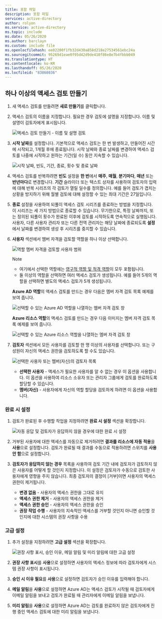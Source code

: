 ```yaml
---
title: 포함 파일
description: 포함 파일
services: active-directory
author: rolyon
ms.service: active-directory
ms.topic: include
ms.date: 05/26/2020
ms.author: barclayn
ms.custom: include file
ms.openlocfilehash: ee02200f1fb32d430a858d218e27534561ebc24a
ms.sourcegitcommit: 95269d1eae0f95d42d9de410f86e8e7b4fbbb049
ms.translationtype: HT
ms.contentlocale: ko-KR
ms.lasthandoff: 05/26/2020
ms.locfileid: "83868036"
---
```

## <a name="create-one-or-more-access-reviews"></a>하나 이상의 액세스 검토 만들기

1. 새 액세스 검토를 만들려면 **새로 만들기**를 클릭합니다.

1. 액세스 검토의 이름을 지정합니다. 필요한 경우 검토에 설명을 지정합니다. 이름 및 설명이 검토자에게 표시됩니다.

    ![액세스 검토 만들기 - 이름 및 설명 검토](./media/active-directory-privileged-identity-management-access-reviews/name-description.png)

1. **시작 날짜**를 설정합니다. 기본적으로 액세스 검토는 한 번 발생하고, 만들어진 시간에 시작되고, 1개월 후에 종료됩니다. 시작 날짜와 종료 날짜를 변경하여 액세스 검토를 나중에 시작하고 원하는 기간(일 수) 동안 지속할 수 있습니다.

    ![시작 날짜, 빈도, 기간, 종료, 횟수 및 종료 날짜](./media/active-directory-privileged-identity-management-access-reviews/start-end-dates.png)

1. 액세스 검토를 반복하려면 **빈도** 설정을 **한 번**에서 **매주**, **매월**, **분기마다**, **매년** 또는 **반년마다**로 변경합니다. **기간** 슬라이더 또는 텍스트 상자를 사용하여 검토자의 입력에 대해 반복 시리즈의 각 검토가 열릴 일수를 정의합니다. 예를 들어 검토가 겹치는 상황을 방지하기 위해 월별 검토에 대해 설정할 수 있는 최대 기간은 27일입니다.

1. **종료** 설정을 사용하여 되풀이 액세스 검토 시리즈를 종료하는 방법을 지정합니다. 이 시리즈는 세 가지 방법으로 종료할 수 있습니다. 무기한으로, 특정 날짜까지, 또는 정의된 되풀이 횟수가 완료된 이후에 검토를 시작하도록 연속적으로 실행됩니다. 사용자, 다른 사용자 관리자 또는 다른 전역 관리자는 해당 날짜에 종료되도록 **설정**에서 날짜를 변경하여 생성 후 시리즈를 중지할 수 있습니다.

1. **사용자** 섹션에서 멤버 자격을 검토할 역할을 하나 이상 선택합니다.

    ![역할 멤버 자격을 검토할 사용자 범위](./media/active-directory-privileged-identity-management-access-reviews/users.png)

    > [!NOTE]
    > - 여기에서 선택한 역할에는 [영구적 역할 및 적격 역할](../articles/active-directory/privileged-identity-management/pim-how-to-add-role-to-user.md)이 모두 포함됩니다.
    > - 둘 이상의 역할을 선택하면 여러 액세스 검토가 생성됩니다. 예를 들어 5개의 역할을 선택하면 별도의 액세스 검토가 5개 생성됩니다.

    **Azure AD 역할**의 액세스 검토를 만드는 경우 다음은 멤버 자격 검토 목록 예제를 보여 줍니다.

    ![선택할 수 있는 Azure AD 역할을 나열하는 멤버 자격 검토 창](./media/active-directory-privileged-identity-management-access-reviews/review-membership.png)

    **Azure 리소스 역할**의 액세스 검토를 만드는 경우 다음 이미지는 멤버 자격 검토 목록 예제를 보여 줍니다.

    ![선택할 수 있는 Azure 리소스 역할을 나열하는 멤버 자격 검토 창](./media/active-directory-privileged-identity-management-access-reviews/review-membership-azure-resource-roles.png)

1. **검토자** 섹션에서 모든 사용자를 검토할 한 명 이상의 사용자를 선택합니다. 또는 구성원이 자신의 액세스 권한을 검토하도록 할 수도 있습니다.

    ![선택한 사용자 또는 멤버(자신)의 검토자 목록](./media/active-directory-privileged-identity-management-access-reviews/reviewers.png)

    - **선택한 사용자** - 액세스가 필요한 사용자를 알 수 없는 경우 이 옵션을 사용합니다. 이 옵션을 사용하여 리소스 소유자 또는 관리자 그룹에게 검토를 완료하도록 할당할 수 있습니다.
    - **멤버(자신)** - 사용자에게 자신의 역할 할당을 검토하게 하려면 이 옵션을 사용합니다.

### <a name="upon-completion-settings"></a>완료 시 설정

1. 검토가 완료된 후 수행할 작업을 지정하려면 **완료 시 설정** 섹션을 확장합니다.

    ![자동 응답 및 검토자가 응답하지 않을 경우에 대한 완료 시 설정](./media/active-directory-privileged-identity-management-access-reviews/upon-completion-settings.png)

1. 거부된 사용자에 대한 액세스를 자동으로 제거하려면 **결과를 리소스에 자동 적용**을 **사용**으로 설정합니다. 검토가 완료될 때 결과를 수동으로 적용하려면 스위치를 **사용 안 함**으로 설정합니다.

1. **검토자가 응답하지 않는 경우** 목록을 사용하여 검토 기간 내에 검토자가 검토하지 않은 사용자를 어떻게 할 것인지 지정합니다. 이 설정은 검토자가 수동으로 검토한 사용자에게 영향을 주지 않습니다. 최종 검토자의 결정이 [거부]이면 사용자의 액세스 권한이 제거됩니다.

    - **변경 없음** - 사용자의 액세스 권한을 그대로 유지
    - **액세스 권한 제거** - 사용자의 액세스 권한을 제거
    - **액세스 권한 승인** - 사용자의 액세스 권한을 승인
    - **권장 작업 수행** - 사용자의 지속적인 액세스를 거부할 것인지 아니면 승인할 것인지에 대한 시스템의 권장 사항을 수용

### <a name="advanced-settings"></a>고급 설정

1. 추가 설정을 지정하려면 **고급 설정** 섹션을 확장합니다.

    ![권장 사항 표시, 승인 이유, 메일 알림 및 미리 알림에 대한 고급 설정](./media/active-directory-privileged-identity-management-access-reviews/advanced-settings.png)

1. **권장 사항 표시**를 **사용**으로 설정하면 사용자의 액세스 정보에 따라 검토자에게 시스템 권장 사항이 표시됩니다.

1. **승인 시 이유 필요**를 **사용**으로 설정하면 검토자가 승인 이유를 입력해야 합니다.

1. **메일 알림**을 **사용**으로 설정하면 Azure AD는 액세스 검토가 시작될 때 검토자에게 이메일 알림을 보내고 검토가 완료될 때 관리자에게 이메일 알림을 보냅니다.

1. **미리 알림**을 **사용**으로 설정하면 Azure AD는 검토를 완료하지 않은 검토자에게 진행 중인 액세스 검토에 대한 미리 알림을 보냅니다.
